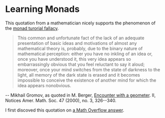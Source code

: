 # Learning Monads

This quotation from a mathematician nicely supports the phenomenon of the
[monad turorial
fallacy](https://byorgey.wordpress.com/2009/01/12/abstraction-intuition-and-the-monad-tutorial-fallacy/).

> This common and unfortunate fact of the lack of an adequate presentation of
basic ideas and motivations of almost any mathematical theory is, probably,
due to the binary nature of mathematical perception: either you have no
inkling of an idea or, once you have understood it, this very idea appears
so embarrassingly obvious that you feel reluctant to say it aloud; moreover,
once your mind switches from the state of darkness to the light, all memory
of the dark state is erased and it becomes impossible to conceive the
existence of another mind for which the idea appears nonobvious.

-- Mikhail Gromov, as quoted in M. Berger, [Encounter with a
   geometer](http://www.ams.org/notices/200003/fea-berger.pdf).  II, Notices
   Amer.  Math.  Soc.  47 (2000), no.  3, 326--340.

I first discoved this quotation on [a Math Overflow
answer](https://mathoverflow.net/a/15631).
